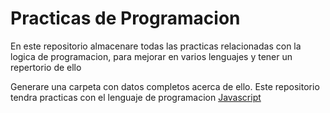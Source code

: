 # Practicas de Programacion
En este repositorio almacenare todas las practicas relacionadas con la logica de programacion, para mejorar en varios lenguajes y tener un repertorio de ello

Generare una carpeta con datos completos acerca de ello.
Este repositorio tendra practicas con el lenguaje de programacion [Javascript](https://github.com/Alex291001/PRACTICAS-PROGRAMACION/tree/main/JavaScript)




